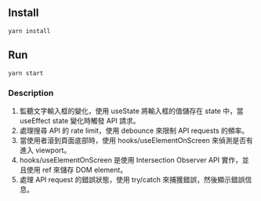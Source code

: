 ## Install
```
yarn install
```

## Run
```
yarn start
```

### Description
1. 監聽文字輸入框的變化，使用 useState 將輸入框的值儲存在 state 中，當 useEffect state 變化時觸發 API 請求。
2. 處理搜尋 API 的 rate limit，使用 debounce 來限制 API requests 的頻率。
3. 當使用者滾到頁面底部時，使用 hooks/useElementOnScreen 來偵測是否有進入 viewport。
4. hooks/useElementOnScreen 是使用 Intersection Observer API 實作，並且使用 ref 來儲存 DOM element。 
5. 處理 API request 的錯誤狀態，使用 try/catch 來捕獲錯誤，然後顯示錯誤信息。